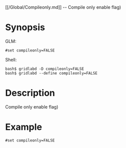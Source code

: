 [[/Global/Compileonly.md]] -- Compile only enable flag)

# Synopsis
GLM:
~~~
#set compileonly=FALSE
~~~
Shell:
~~~
bash$ gridlabd -D compileonly=FALSE
bash$ gridlabd --define compileonly=FALSE
~~~

# Description

Compile only enable flag)

# Example

~~~
#set compileonly=FALSE
~~~
